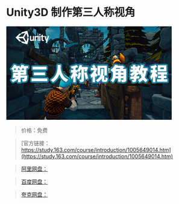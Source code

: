 # Unity3D 制作第三人称视角

![img](../../../assets/study163/free/4cdd620e-d416-4d29-a40a-08439e328a22.jpg)

> 价格：免费

> [官方链接：https://study.163.com/course/introduction/1005649014.htm](https://study.163.com/course/introduction/1005649014.htm)

> [阿里网盘：]()

> [百度网盘：]()

> [夸克网盘：]()
